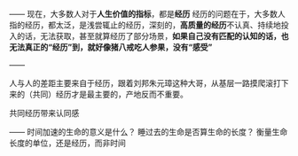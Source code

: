 ——
现在，大多数人对于**人生价值的指标**，都是**经历**
经历的问题在于，大多数人指的经历，都太泛，是浅尝辄止的经历，深刻的，**高质量的经历**不认真、持续地投入的话，无法获取，甚至就算经历了部分场景，**如果自己没有匹配的认知的话，也无法真正的“经历”到，就好像猪八戒吃人参果，没有“感受”**

——

人与人的差距主要来自于经历，跟着刘邦朱元璋这种大哥，从基层一路摸爬滚打下来的（共同）经历才是最主要的，产地反而不重要。

共同经历带来认同感

——
时间加速的生命的意义是什么？
睡过去的生命是否算生命的长度？
衡量生命长度的单位，还是经历，而非时间
